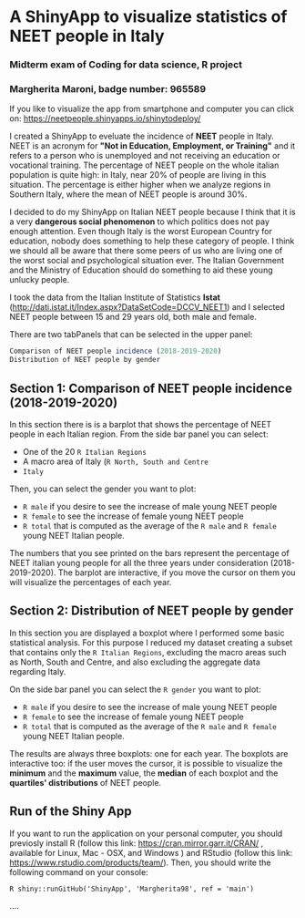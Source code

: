 # A ShinyApp to visualize statistics of NEET people in Italy 
### Midterm exam of Coding for data science, R project 
### Margherita Maroni, badge number: 965589

If you like to visualize the app from smartphone and computer you can click on: <https://neetpeople.shinyapps.io/shinytodeploy/>

I created a ShinyApp to eveluate the incidence of **NEET** people in Italy. NEET is an acronym for **"Not in Education, Employment, or Training"** and it refers to a person who is unemployed and not receiving an education or vocational training. 
The percentage of NEET people on the whole italian population is quite high: in Italy, near 20% of people are living in this situation. The percentage is either higher when we analyze regions in Southern Italy, where the mean of NEET people is around 30%. 

I decided to do my ShinyApp on Italian NEET people because I think that it is a very **dangerous social phenomenon** to which politics does not pay enough attention. Even though Italy is the worst European Country for education, nobody does something to help these category of people. 
I think we should all be aware that there some peers of us who are living one of the worst social and psychological situation ever. The Italian Government and the Ministry of Education should do something to aid these young unlucky people. 

I took the data from the Italian Institute of Statistics **Istat** (<http://dati.istat.it/Index.aspx?DataSetCode=DCCV_NEET1>) and I selected NEET people between 15 and 29 years old, both male and female. 

There are two tabPanels that can be selected in the upper panel: 
```R
Comparison of NEET people incidence (2018-2019-2020)
Distribution of NEET people by gender
```
## Section 1: Comparison of NEET people incidence (2018-2019-2020) 
In this section there is is a barplot that shows the percentage of NEET people in each Italian region. 
From the side bar panel you can select: 

- One of the 20 ```R Italian Regions```
- A macro area of Italy (```R North, South and Centre```
- ```Italy```

Then, you can select the gender you want to plot: 

- ```R male``` if you desire to see the increase of male young NEET people 
- ```R female``` to see the increase of female young NEET people
- ```R total``` that is computed as the average of the ```R male``` and ```R female``` young NEET Italian people. 

The numbers that you see printed on the bars represent the percentage of NEET italian young people for all the three years under consideration (2018-2019-2020). 
The barplot are interactive, if you move the cursor on them you will visualize the percentages of each year. 


## Section 2: Distribution of NEET people by gender
In this section you are displayed a boxplot where I performed some basic statistical analysis. For this purpose I reduced my dataset creating a subset that contains only the ```R Italian Regions```, excluding the macro areas such as North, South and Centre,  and also excluding the aggregate data regarding Italy.

On the side bar panel you can select the  ```R gender``` you want to plot: 

- ```R male``` if you desire to see the increase of male young NEET people 
- ```R female``` to see the increase of female young NEET people
- ```R total``` that is computed as the average of the ```R male``` and ```R female``` young NEET Italian people. 

The results are always three boxplots: one for each year. The boxplots are interactive too: if the user moves the cursor, it is possible to visualize the **minimum** and the **maximum** value, the **median** of each boxplot and the **quartiles' distributions** of NEET people.  


## Run of the Shiny App 

If you want to run the application on your personal computer, you should previosly install R (follow this link: <https://cran.mirror.garr.it/CRAN/> , available for Linux, Mac - OSX, and Windows ) and RStudio (follow this link: <https://www.rstudio.com/products/team/>). 
Then, you should write the following command on your console: 

 ```R shiny::runGitHub('ShinyApp', 'Margherita98', ref = 'main')``` 



.... 

